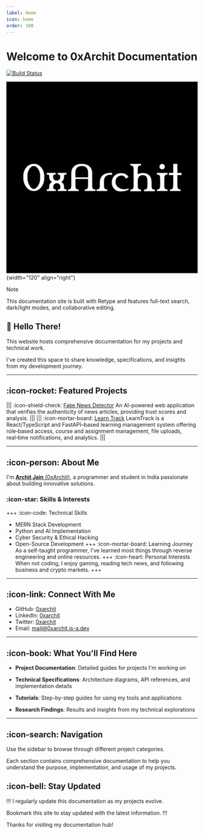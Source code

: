 ```yaml
---
label: Home
icon: home
order: 100
---
```


# Welcome to 0xArchit Documentation

[![Build Status](https://github.com/0xarchit/Docs-Hosting/actions/workflows/retype-action.yml/badge.svg)](https://github.com/0xarchit/Docs-Hosting/actions)

![](Public/0xarchit.png){width="120" align="right"}

> [!NOTE] 
> This documentation site is built with Retype and features full-text search, dark/light modes, and collaborative editing.

## 👋 Hello There!

This website hosts comprehensive documentation for my projects and technical work. 

I've created this space to share knowledge, specifications, and insights from my development journey.

---

## :icon-rocket: Featured Projects

||| :icon-shield-check: [Fake News Detector](FakeNews.md)
An AI-powered web application that verifies the authenticity of news articles, providing trust scores and analysis.
|||
||| :icon-mortar-board: [Learn Track](LearnTrack.md)
LearnTrack is a React/TypeScript and FastAPI–based learning management system offering role‑based access, course and assignment management, file uploads, real‑time notifications, and analytics.
|||

---

## :icon-person: About Me

I'm [**Archit Jain** (0xArchit)](https://0xarchit.is-a.dev), a programmer and student in India passionate about building innovative solutions.

### :icon-star: Skills & Interests

+++ :icon-code: Technical Skills
- MERN Stack Development
- Python and AI Implementation
- Cyber Security & Ethical Hacking
- Open-Source Development
+++ :icon-mortar-board: Learning Journey
As a self-taught programmer, I've learned most things through reverse engineering and online resources.
+++ :icon-heart: Personal Interests
When not coding, I enjoy gaming, reading tech news, and following business and crypto markets.
+++

---

## :icon-link: Connect With Me

- GitHub: [0xarchit](https://github.com/0xarchit)
- LinkedIn: [0xarchit](https://www.linkedin.com/in/0xarchit/)
- Twitter: [0xarchit](https://x.com/0xarchit)
- Email: [mail@0xarchit.is-a.dev](mailto:mail@0xarchit.is-a.dev)

---

## :icon-book: What You'll Find Here

- **Project Documentation**: 
  Detailed guides for projects I'm working on

- **Technical Specifications**: 
  Architecture diagrams, API references, and implementation details

- **Tutorials**: 
  Step-by-step guides for using my tools and applications

- **Research Findings**: 
  Results and insights from my technical explorations

---

## :icon-search: Navigation

Use the sidebar to browse through different project categories. 

Each section contains comprehensive documentation to help you understand the purpose, implementation, and usage of my projects.

## :icon-bell: Stay Updated

!!!
I regularly update this documentation as my projects evolve. 

Bookmark this site to stay updated with the latest information.
!!!

Thanks for visiting my documentation hub!